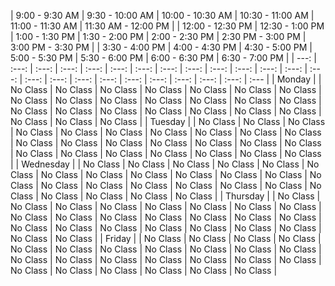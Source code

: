 | 9:00 - 9:30 AM | 9:30 - 10:00 AM | 10:00 - 10:30 AM | 10:30 - 11:00 AM | 11:00 - 11:30 AM | 11:30 AM - 12:00 PM | | 12:00 - 12:30 PM | 12:30 - 1:00 PM | 1:00 - 1:30 PM | 1:30 - 2:00 PM | 2:00 - 2:30 PM | 2:30 PM - 3:00 PM | 3:00 PM - 3:30 PM | | 3:30 - 4:00 PM | 4:00 - 4:30 PM | 4:30 - 5:00 PM | 5:00 - 5:30 PM | 5:30 - 6:00 PM | 6:00 - 6:30 PM | 6:30 - 7:00 PM |
 | ---: | :---: | :---: | :---: | :---: | :---: | :---: | :---: | :---: | :---: | :---: | :---: | :---: | :---: | :---: | :---: | :---: | :---: | :---: | :---: | :---: | :---: | :---: | :--- | | Monday |  | No Class | No Class | No Class | No Class | No Class | No Class | No Class | No Class | No Class | No Class | No Class | No Class | No Class | No Class | No Class | No Class | No Class | No Class | No Class | No Class | No Class | No Class | No Class | No Class | | Tuesday |  | No Class | No Class | No Class | No Class | No Class | No Class | No Class | No Class | No Class | No Class | No Class | No Class | No Class | No Class | No Class | No Class | No Class | No Class | No Class | No Class | No Class | No Class | No Class | No Class | | Wednesday |  | No Class | No Class | No Class | No Class | No Class | No Class | No Class | No Class | No Class | No Class | No Class | No Class | No Class | No Class | No Class | No Class | No Class | No Class | No Class | No Class | No Class | No Class | No Class | No Class | | Thursday |  | No Class | No Class | No Class | No Class | No Class | No Class | No Class | No Class | No Class | No Class | No Class | No Class | No Class | No Class | No Class | No Class | No Class | No Class | No Class | No Class | No Class | No Class | No Class | No Class | | Friday |  | No Class | No Class | No Class | No Class | No Class | No Class | No Class | No Class | No Class | No Class | No Class | No Class | No Class | No Class | No Class | No Class | No Class | No Class | No Class | No Class | No Class | No Class | No Class | No Class |
